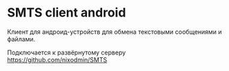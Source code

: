# SMTS client android
Клиент для андроид-устройств для обмена текстовыми сообщениями и файлами.

Подключается к развёрнутому серверу https://github.com/nixodmin/SMTS
